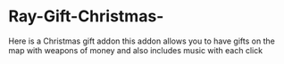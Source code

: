 # Ray-Gift-Christmas-
Here is a Christmas gift addon this addon allows you to have gifts on the map with weapons of money and also includes music with each click
